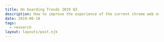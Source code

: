 ```yaml
---
title: On boarding Trends 2019 Q3
description: How to improve the experience of the current chrome web extension in preparation for the Speechify Web App
date: 2019-06-10
tags:
  - research
layout: layouts/post.njk
---
```

